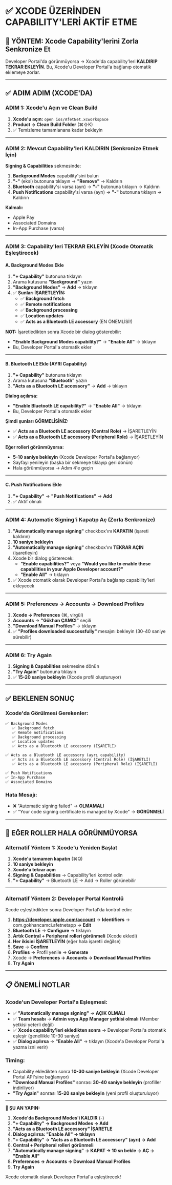 # ✅ XCODE ÜZERİNDEN CAPABILITY'LERİ AKTİF ETME

## 🎯 YÖNTEM: Xcode Capability'lerini Zorla Senkronize Et

Developer Portal'da görünmüyorsa → Xcode'da capability'leri **KALDIRIP TEKRAR EKLEYİN**. Bu, Xcode'u Developer Portal'a bağlanıp otomatik eklemeye zorlar.

---

## ✅ ADIM ADIM (XCODE'DA)

### ADIM 1: Xcode'u Açın ve Clean Build

1. **Xcode'u açın:** `open ios/AfetNet.xcworkspace`
2. **Product → Clean Build Folder** (⌘⇧K)
3. ✅ Temizleme tamamlanana kadar bekleyin

---

### ADIM 2: Mevcut Capability'leri KALDIRIN (Senkronize Etmek İçin)

**Signing & Capabilities** sekmesinde:

1. **Background Modes** capability'sini bulun
2. **"-"** (eksi) butonuna tıklayın → **"Remove"** → Kaldırın
3. **Bluetooth** capability'si varsa (ayrı) → **"-"** butonuna tıklayın → Kaldırın
4. **Push Notifications** capability'si varsa (ayrı) → **"-"** butonuna tıklayın → Kaldırın

**Kalmalı:**
- Apple Pay
- Associated Domains
- In-App Purchase (varsa)

---

### ADIM 3: Capability'leri TEKRAR EKLEYİN (Xcode Otomatik Eşleştirecek)

#### A. Background Modes Ekle

1. **"+ Capability"** butonuna tıklayın
2. Arama kutusuna **"Background"** yazın
3. **"Background Modes"** → **Add** → tıklayın
4. ✅ **Şunları İŞARETLEYİN:**
   - ✅ **Background fetch**
   - ✅ **Remote notifications**
   - ✅ **Background processing**
   - ✅ **Location updates**
   - ✅ **Acts as a Bluetooth LE accessory** (EN ÖNEMLİSİ!)

**NOT:** İşaretledikten sonra Xcode bir dialog gösterebilir:
- **"Enable Background Modes capability?"** → **"Enable All"** → tıklayın
- Bu, Developer Portal'a otomatik ekler

---

#### B. Bluetooth LE Ekle (AYRI Capability)

1. **"+ Capability"** butonuna tıklayın
2. Arama kutusuna **"Bluetooth"** yazın
3. **"Acts as a Bluetooth LE accessory"** → **Add** → tıklayın

**Dialog açılırsa:**
- **"Enable Bluetooth LE capability?"** → **"Enable All"** → tıklayın
- Bu, Developer Portal'a otomatik ekler

**Şimdi şunları GÖRMELİSİNİZ:**
- ✅ **Acts as a Bluetooth LE accessory (Central Role)** → İŞARETLEYİN
- ✅ **Acts as a Bluetooth LE accessory (Peripheral Role)** → İŞARETLEYİN

**Eğer rolleri görünmüyorsa:**
- **5-10 saniye bekleyin** (Xcode Developer Portal'a bağlanıyor)
- Sayfayı yenileyin (başka bir sekmeye tıklayıp geri dönün)
- Hala görünmüyorsa → Adım 4'e geçin

---

#### C. Push Notifications Ekle

1. **"+ Capability"** → **"Push Notifications"** → **Add**
2. ✅ Aktif olmalı

---

### ADIM 4: Automatic Signing'i Kapatıp Aç (Zorla Senkronize)

1. **"Automatically manage signing"** checkbox'ını **KAPATIN** (işareti kaldırın)
2. **10 saniye bekleyin**
3. **"Automatically manage signing"** checkbox'ını **TEKRAR AÇIN** (işaretleyin)
4. Xcode bir dialog gösterecek:
   - **"Enable capabilities?"** veya **"Would you like to enable these capabilities in your Apple Developer account?"**
   - **"Enable All"** → tıklayın
5. ✅ Xcode otomatik olarak Developer Portal'a bağlanıp capability'leri ekleyecek

---

### ADIM 5: Preferences → Accounts → Download Profiles

1. **Xcode → Preferences** (⌘, virgül)
2. **Accounts** → **"Gökhan ÇAMCI"** seçili
3. **"Download Manual Profiles"** → tıklayın
4. ✅ **"Profiles downloaded successfully"** mesajını bekleyin (30-40 saniye sürebilir)

---

### ADIM 6: Try Again

1. **Signing & Capabilities** sekmesine dönün
2. **"Try Again"** butonuna tıklayın
3. ✅ **15-20 saniye bekleyin** (Xcode profil oluşturuyor)

---

## ✅ BEKLENEN SONUÇ

### Xcode'da Görülmesi Gerekenler:

```
✅ Background Modes
   ✅ Background fetch
   ✅ Remote notifications
   ✅ Background processing
   ✅ Location updates
   ✅ Acts as a Bluetooth LE accessory (İŞARETLİ)

✅ Acts as a Bluetooth LE accessory (ayrı capability)
   ✅ Acts as a Bluetooth LE accessory (Central Role) (İŞARETLİ)
   ✅ Acts as a Bluetooth LE accessory (Peripheral Role) (İŞARETLİ)

✅ Push Notifications
✅ In-App Purchase
✅ Associated Domains
```

### Hata Mesajı:
- ❌ "Automatic signing failed" → **OLMAMALI**
- ✅ "Your code signing certificate is managed by Xcode" → **GÖRÜNMELİ**

---

## 🔄 EĞER ROLLER HALA GÖRÜNMÜYORSA

### Alternatif Yöntem 1: Xcode'u Yeniden Başlat

1. **Xcode'u tamamen kapatın** (⌘Q)
2. **10 saniye bekleyin**
3. **Xcode'u tekrar açın**
4. **Signing & Capabilities** → Capability'leri kontrol edin
5. **"+ Capability"** → Bluetooth LE → Add → Roller görünebilir

---

### Alternatif Yöntem 2: Developer Portal Kontrolü

Xcode eşleştirdikten sonra Developer Portal'da kontrol edin:

1. **https://developer.apple.com/account** → **Identifiers** → com.gokhancamci.afetnetapp → **Edit**
2. **Bluetooth LE** → **Configure** → tıklayın
3. **Artık Central + Peripheral rolleri görünmeli** (Xcode ekledi)
4. **Her ikisini İŞARETLEYİN** (eğer hala işaretli değilse)
5. **Save** → **Confirm**
6. **Profiles** → Profil yenile → **Generate**
7. Xcode → **Preferences → Accounts → Download Manual Profiles**
8. **Try Again**

---

## 📋 ÖNEMLİ NOTLAR

### Xcode'un Developer Portal'a Eşleşmesi:

- ✅ **"Automatically manage signing"** → **AÇIK OLMALI**
- ✅ **Team hesabı** → **Admin veya App Manager yetkisi olmalı** (Member yetkisi yeterli değil)
- ✅ **Xcode capability'leri ekledikten sonra** → Developer Portal'a otomatik eşleşir (genellikle 10-30 saniye)
- ✅ **Dialog açılırsa** → **"Enable All"** → tıklayın (Xcode'a Developer Portal'a yazma izni verir)

### Timing:

- Capability ekledikten sonra **10-30 saniye bekleyin** (Xcode Developer Portal API'sine bağlanıyor)
- **"Download Manual Profiles"** sonrası **30-40 saniye bekleyin** (profiller indiriliyor)
- **"Try Again"** sonrası **15-20 saniye bekleyin** (yeni profil oluşturuluyor)

---

**🎯 ŞU AN YAPIN:**

1. **Xcode'da Background Modes'i KALDIR** (-)
2. **"+ Capability" → Background Modes → Add**
3. **"Acts as a Bluetooth LE accessory" İŞARETLE**
4. **Dialog açılırsa: "Enable All" → tıklayın**
5. **"+ Capability" → "Acts as a Bluetooth LE accessory" (ayrı) → Add**
6. **Central + Peripheral rolleri görünmeli**
7. **"Automatically manage signing" → KAPAT → 10 sn bekle → AÇ → "Enable All"**
8. **Preferences → Accounts → Download Manual Profiles**
9. **Try Again**

Xcode otomatik olarak Developer Portal'a eşleştirecek!

